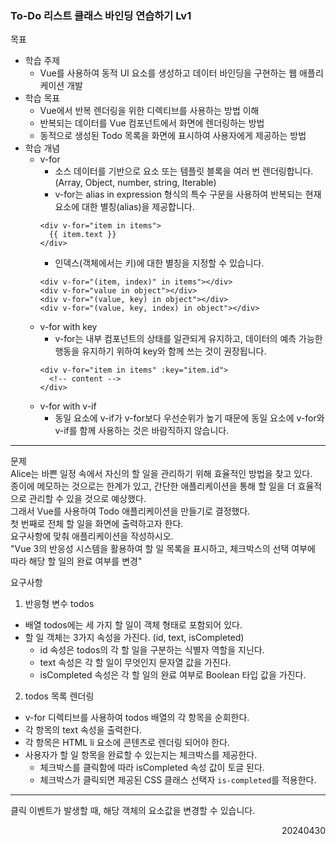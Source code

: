 ### To-Do 리스트 클래스 바인딩 연습하기 Lv1
목표  
- 학습 주제
  - Vue를 사용하여 동적 UI 요소를 생성하고 데이터 바인딩을 구현하는 웹 애플리케이션 개발
- 학습 목표
  - Vue에서 반복 렌더링을 위한 디렉티브를 사용하는 방법 이해
  - 반복되는 데이터를 Vue 컴포넌트에서 화면에 렌더링하는 방법
  - 동적으로 생성된 Todo 목록을 화면에 표시하여 사용자에게 제공하는 방법
- 학습 개념
  - v-for
    - 소스 데이터를 기반으로 요소 또는 템플릿 블록을 여러 번 렌더링합니다.(Array, Object, number, string, Iterable)
    - v-for는 alias in expression 형식의 특수 구문을 사용하여 반복되는 현재 요소에 대한 별칭(alias)을 제공합니다.
    ```
    <div v-for="item in items">
      {{ item.text }}
    </div>
    ```
    - 인덱스(객체에서는 키)에 대한 별칭을 지정할 수 있습니다.
    ```
    <div v-for="(item, index)" in items"></div>
    <div v-for="value in object"></div>
    <div v-for="(value, key) in object"></div>
    <div v-for="(value, key, index) in object"></div>
    ```
  - v-for with key
    - v-for는 내부 컴포넌트의 상태를 일관되게 유지하고, 데이터의 예측 가능한 행동을 유지하기 위하여 key와 함께 쓰는 것이 권장됩니다.
    ```
    <div v-for="item in items" :key="item.id">
      <!-- content -->
    </div>
    ```
  - v-for with v-if
    - 동일 요소에 v-if가 v-for보다 우선순위가 높기 때문에 동일 요소에 v-for와 v-if를 함께 사용하는 것은 바람직하지 않습니다.
---
문제  
Alice는 바쁜 일정 속에서 자신의 할 일을 관리하기 위해 효율적인 방법을 찾고 있다.  
종이에 메모하는 것으로는 한계가 있고, 간단한 애플리케이션을 통해 할 일을 더 효율적으로 관리할 수 있을 것으로 예상했다.  
그래서 Vue를 사용하여 Todo 애플리케이션을 만들기로 결정했다.  
첫 번째로 전체 할 일을 화면에 출력하고자 한다.  
요구사항에 맞춰 애플리케이션을 작성하시오.  
"Vue 3의 반응성 시스템을 활용하여 할 일 목록을 표시하고, 체크박스의 선택 여부에 따라 해당 할 일의 완료 여부를 변경"  

요구사항
1. 반응형 변수 todos
  - 배열 todos에는 세 가지 할 일이 객체 형태로 포함되어 있다.
  - 할 일 객체는 3가지 속성을 가진다. (id, text, isCompleted)
    - id 속성은 todos의 각 할 일을 구분하는 식별자 역할을 지닌다.
    - text 속성은 각 할 일이 무엇인지 문자열 값을 가진다.
    - isCompleted 속성은 각 할 일의 완료 여부로 Boolean 타입 값을 가진다.
2. todos 목록 렌더링
  - v-for 디렉티브를 사용하여 todos 배열의 각 항목을 순회한다.
  - 각 항목의 text 속성을 출력한다.
  - 각 항목은 HTML li 요소에 콘텐츠로 렌더링 되어야 한다.
  - 사용자가 할 일 항목을 완료할 수 있는지는 체크박스를 제공한다.
    - 체크박스를 클릭함에 따라 isCompleted 속성 값이 토글 된다.
    - 체크박스가 클릭되면 제공된 CSS 클래스 선택자 `is-completed`를 적용한다.
---
클릭 이벤트가 발생할 때, 해당 객체의 요소값을 변경할 수 있습니다.
<div style="text-align: right">20240430</div>